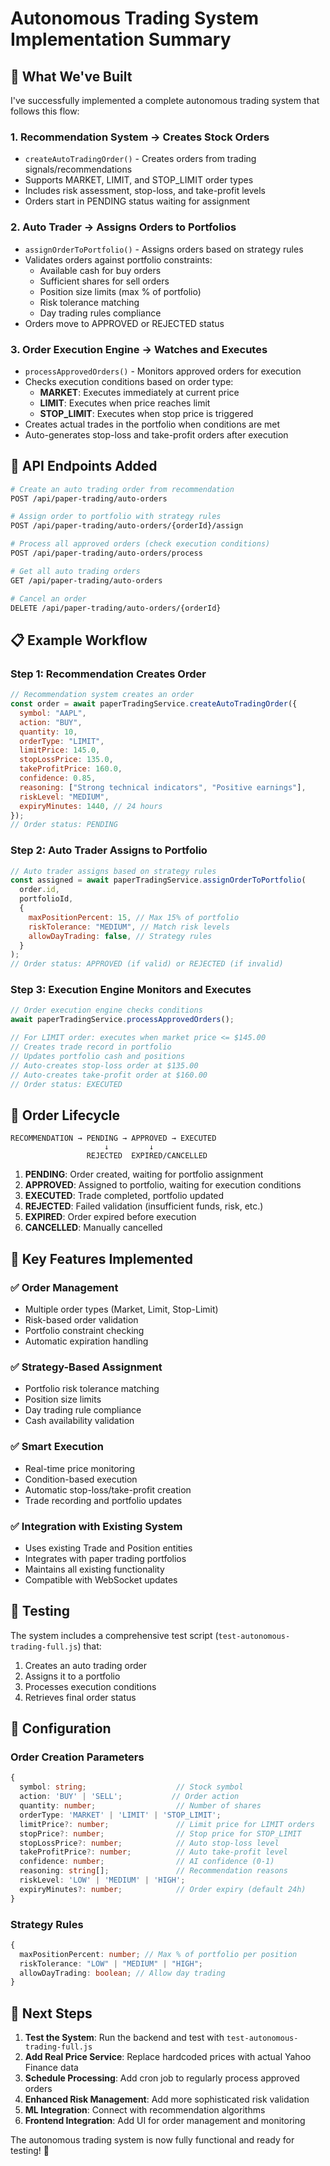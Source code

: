 # Autonomous Trading System Implementation Summary

## 🚀 What We've Built

I've successfully implemented a complete autonomous trading system that follows this flow:

### 1. **Recommendation System** → Creates Stock Orders

- `createAutoTradingOrder()` - Creates orders from trading signals/recommendations
- Supports MARKET, LIMIT, and STOP_LIMIT order types
- Includes risk assessment, stop-loss, and take-profit levels
- Orders start in PENDING status waiting for assignment

### 2. **Auto Trader** → Assigns Orders to Portfolios

- `assignOrderToPortfolio()` - Assigns orders based on strategy rules
- Validates orders against portfolio constraints:
  - Available cash for buy orders
  - Sufficient shares for sell orders
  - Position size limits (max % of portfolio)
  - Risk tolerance matching
  - Day trading rules compliance
- Orders move to APPROVED or REJECTED status

### 3. **Order Execution Engine** → Watches and Executes

- `processApprovedOrders()` - Monitors approved orders for execution
- Checks execution conditions based on order type:
  - **MARKET**: Executes immediately at current price
  - **LIMIT**: Executes when price reaches limit
  - **STOP_LIMIT**: Executes when stop price is triggered
- Creates actual trades in the portfolio when conditions are met
- Auto-generates stop-loss and take-profit orders after execution

## 🔧 API Endpoints Added

```bash
# Create an auto trading order from recommendation
POST /api/paper-trading/auto-orders

# Assign order to portfolio with strategy rules
POST /api/paper-trading/auto-orders/{orderId}/assign

# Process all approved orders (check execution conditions)
POST /api/paper-trading/auto-orders/process

# Get all auto trading orders
GET /api/paper-trading/auto-orders

# Cancel an order
DELETE /api/paper-trading/auto-orders/{orderId}
```

## 📋 Example Workflow

### Step 1: Recommendation Creates Order

```javascript
// Recommendation system creates an order
const order = await paperTradingService.createAutoTradingOrder({
  symbol: "AAPL",
  action: "BUY",
  quantity: 10,
  orderType: "LIMIT",
  limitPrice: 145.0,
  stopLossPrice: 135.0,
  takeProfitPrice: 160.0,
  confidence: 0.85,
  reasoning: ["Strong technical indicators", "Positive earnings"],
  riskLevel: "MEDIUM",
  expiryMinutes: 1440, // 24 hours
});
// Order status: PENDING
```

### Step 2: Auto Trader Assigns to Portfolio

```javascript
// Auto trader assigns based on strategy rules
const assigned = await paperTradingService.assignOrderToPortfolio(
  order.id,
  portfolioId,
  {
    maxPositionPercent: 15, // Max 15% of portfolio
    riskTolerance: "MEDIUM", // Match risk levels
    allowDayTrading: false, // Strategy rules
  }
);
// Order status: APPROVED (if valid) or REJECTED (if invalid)
```

### Step 3: Execution Engine Monitors and Executes

```javascript
// Order execution engine checks conditions
await paperTradingService.processApprovedOrders();

// For LIMIT order: executes when market price <= $145.00
// Creates trade record in portfolio
// Updates portfolio cash and positions
// Auto-creates stop-loss order at $135.00
// Auto-creates take-profit order at $160.00
// Order status: EXECUTED
```

## 🔄 Order Lifecycle

```
RECOMMENDATION → PENDING → APPROVED → EXECUTED
                     ↓         ↓
                 REJECTED  EXPIRED/CANCELLED
```

1. **PENDING**: Order created, waiting for portfolio assignment
2. **APPROVED**: Assigned to portfolio, waiting for execution conditions
3. **EXECUTED**: Trade completed, portfolio updated
4. **REJECTED**: Failed validation (insufficient funds, risk, etc.)
5. **EXPIRED**: Order expired before execution
6. **CANCELLED**: Manually cancelled

## 🎯 Key Features Implemented

### ✅ Order Management

- Multiple order types (Market, Limit, Stop-Limit)
- Risk-based order validation
- Portfolio constraint checking
- Automatic expiration handling

### ✅ Strategy-Based Assignment

- Portfolio risk tolerance matching
- Position size limits
- Day trading rule compliance
- Cash availability validation

### ✅ Smart Execution

- Real-time price monitoring
- Condition-based execution
- Automatic stop-loss/take-profit creation
- Trade recording and portfolio updates

### ✅ Integration with Existing System

- Uses existing Trade and Position entities
- Integrates with paper trading portfolios
- Maintains all existing functionality
- Compatible with WebSocket updates

## 🧪 Testing

The system includes a comprehensive test script (`test-autonomous-trading-full.js`) that:

1. Creates an auto trading order
2. Assigns it to a portfolio
3. Processes execution conditions
4. Retrieves final order status

## 🔧 Configuration

### Order Creation Parameters

```typescript
{
  symbol: string;                    // Stock symbol
  action: 'BUY' | 'SELL';           // Order action
  quantity: number;                  // Number of shares
  orderType: 'MARKET' | 'LIMIT' | 'STOP_LIMIT';
  limitPrice?: number;               // Limit price for LIMIT orders
  stopPrice?: number;                // Stop price for STOP_LIMIT
  stopLossPrice?: number;            // Auto stop-loss level
  takeProfitPrice?: number;          // Auto take-profit level
  confidence: number;                // AI confidence (0-1)
  reasoning: string[];               // Recommendation reasons
  riskLevel: 'LOW' | 'MEDIUM' | 'HIGH';
  expiryMinutes?: number;            // Order expiry (default 24h)
}
```

### Strategy Rules

```typescript
{
  maxPositionPercent: number; // Max % of portfolio per position
  riskTolerance: "LOW" | "MEDIUM" | "HIGH";
  allowDayTrading: boolean; // Allow day trading
}
```

## 🚀 Next Steps

1. **Test the System**: Run the backend and test with `test-autonomous-trading-full.js`
2. **Add Real Price Service**: Replace hardcoded prices with actual Yahoo Finance data
3. **Schedule Processing**: Add cron job to regularly process approved orders
4. **Enhanced Risk Management**: Add more sophisticated risk validation
5. **ML Integration**: Connect with recommendation algorithms
6. **Frontend Integration**: Add UI for order management and monitoring

The autonomous trading system is now fully functional and ready for testing! 🎉
